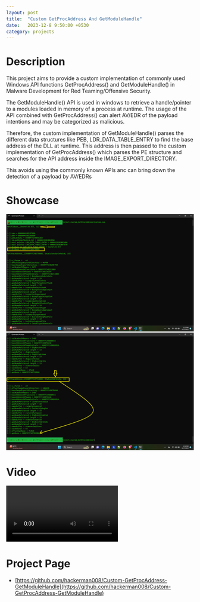 ```yaml
---
layout: post
title:  "Custom GetProcAddress And GetModuleHandle"
date:   2023-12-8 9:50:00 +0530
category: projects
---
```


# **Description**

This project aims to provide a custom implementation of commonly used Windows API functions GetProcAddress() and GetModuleHandle() in Malware Development for Red Teaming/Offensive Security.

The GetModuleHandle() API is used in windows to retrieve a handle/pointer to a modules loaded in memory of a process at runtime. The usage of the API combined with GetProcAddress() can alert AV/EDR of the payload intentions and may be categorized as malicious.

Therefore, the custom implementation of GetModuleHandle() parses the different data structures like PEB, LDR_DATA_TABLE_ENTRY to find the base address of the DLL at runtime. This address is then passed to the custom implementation of GetProcAddress() which parses the PE structure and searches for the API address inside the IMAGE_EXPORT_DIRECTORY.

This avoids using the commonly known APIs anc can bring down the detection of a payload by AV/EDRs

# **Showcase**

![Image1](/files/images/Project-GetProcAddress/pic_GetDllBase.png)
![Image2](/files/images/Project-GetProcAddress/pic_GetProcAddress.png)

# **Video**
![Video_Bypass_WindowsDefender](/files/Videos/Red%20Teaming%20Adversary%20Simulation%20Bypassing%20WD%20.mp4)


# **Project Page**
- [https://github.com/hackerman008/Custom-GetProcAddress-GetModuleHandle](https://github.com/hackerman008/Custom-GetProcAddress-GetModuleHandle)